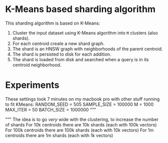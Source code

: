 K-Means based sharding algorithm
=====

This sharding algorithm is based on K-Means:

1. Cluster the input dataset using K-Means algorithm into `M` clusters (also shards).
2. For each centroid create a new shard graph.
3. The shard is an HNSW graph with neighborhoods of the parent centroid.
4. The shard is persisted to disk for each addition.
5. The shard is loaded from disk and searched when a query is in its centroid neighborhood.

Experiments
===

These settings took 7 minutes on my macbook pro with other stuff running to fit KMeans:
RANDOM_SEED = 505
SAMPLE_SIZE = 100000
M = 1000
MAX_ITER = 50
BATCH_SIZE = 1000000
"""

"""
The idea is to go *very* wide with the clustering, to increase the number of shards
For 10k centroids there are 10k shards (each with 100k vectors)
For 100k centroids there are 100k shards (each with 10k vectors)
For 1m centroids there are 1m shards (each with 1k vectors)